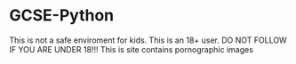 # GCSE-Python
This is not a safe enviroment for kids. This is an 18+ user. DO NOT FOLLOW IF YOU ARE UNDER 18!!! This is site contains pornographic images

